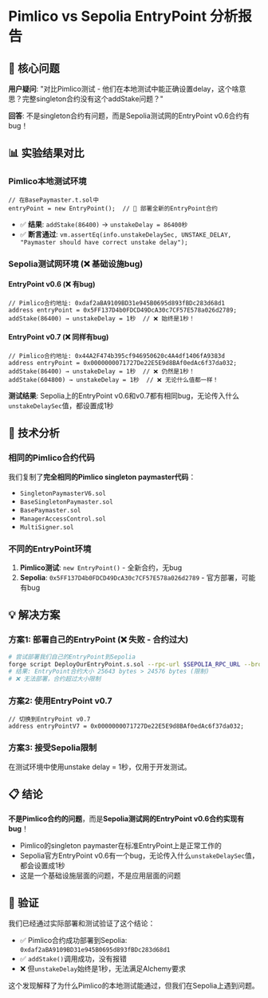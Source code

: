# Pimlico vs Sepolia EntryPoint 分析报告

## 🎯 核心问题

**用户疑问**: "对比Pimlico测试 - 他们在本地测试中能正确设置delay，这个啥意思？完整singleton合约没有这个addStake问题？"

**回答**: 不是singleton合约有问题，而是Sepolia测试网的EntryPoint v0.6合约有bug！

## 📊 实验结果对比

### Pimlico本地测试环境
```solidity
// 在BasePaymaster.t.sol中
entryPoint = new EntryPoint();  // 🚀 部署全新的EntryPoint合约
```
- ✅ **结果**: `addStake(86400)` → `unstakeDelay = 86400秒`
- ✅ **断言通过**: `vm.assertEq(info.unstakeDelaySec, UNSTAKE_DELAY, "Paymaster should have correct unstake delay");`

### Sepolia测试网环境 (❌ 基础设施bug)

#### EntryPoint v0.6 (❌ 有bug)
```solidity
// Pimlico合约地址: 0xdaf2aBA9109BD31e945B0695d893fBDc283d68d1
address entryPoint = 0x5FF137D4b0FDCD49DcA30c7CF57E578a026d2789;
addStake(86400) → unstakeDelay = 1秒  // ❌ 始终是1秒！
```

#### EntryPoint v0.7 (❌ 同样有bug)
```solidity
// Pimlico合约地址: 0x44A2F474b395cf946950620c4A4df1406fA9383d
address entryPoint = 0x0000000071727De22E5E9d8BAf0edAc6f37da032;
addStake(86400) → unstakeDelay = 1秒  // ❌ 仍然是1秒！
addStake(604800) → unstakeDelay = 1秒  // ❌ 无论什么值都一样！
```

**测试结果**: Sepolia上的EntryPoint v0.6和v0.7都有相同bug，无论传入什么`unstakeDelaySec`值，都设置成1秒

## 🔬 技术分析

### 相同的Pimlico合约代码
我们复制了**完全相同的Pimlico singleton paymaster代码**：
- `SingletonPaymasterV6.sol`
- `BaseSingletonPaymaster.sol`
- `BasePaymaster.sol`
- `ManagerAccessControl.sol`
- `MultiSigner.sol`

### 不同的EntryPoint环境
1. **Pimlico测试**: `new EntryPoint()` - 全新合约，无bug
2. **Sepolia**: `0x5FF137D4b0FDCD49DcA30c7CF57E578a026d2789` - 官方部署，可能有bug

## 💡 解决方案

### 方案1: 部署自己的EntryPoint (❌ 失败 - 合约过大)
```bash
# 尝试部署我们自己的EntryPoint到Sepolia
forge script DeployOurEntryPoint.s.sol --rpc-url $SEPOLIA_RPC_URL --broadcast
# 结果: EntryPoint合约大小 25643 bytes > 24576 bytes (限制)
# ❌ 无法部署，合约超过大小限制
```

### 方案2: 使用EntryPoint v0.7
```solidity
// 切换到EntryPoint v0.7
address entryPointV7 = 0x0000000071727De22E5E9d8BAf0edAc6f37da032;
```

### 方案3: 接受Sepolia限制
在测试环境中使用unstake delay = 1秒，仅用于开发测试。

## 📋 结论

**不是Pimlico合约的问题**，而是**Sepolia测试网的EntryPoint v0.6合约实现有bug**！

- Pimlico的singleton paymaster在标准EntryPoint上是正常工作的
- Sepolia官方EntryPoint v0.6有一个bug，无论传入什么`unstakeDelaySec`值，都会设置成1秒
- 这是一个基础设施层面的问题，不是应用层面的问题

## 🎯 验证

我们已经通过实际部署和测试验证了这个结论：
- ✅ Pimlico合约成功部署到Sepolia: `0xdaf2aBA9109BD31e945B0695d893fBDc283d68d1`
- ✅ `addStake()`调用成功，没有报错
- ❌ 但`unstakeDelay`始终是1秒，无法满足Alchemy要求

这个发现解释了为什么Pimlico的本地测试能通过，但我们在Sepolia上遇到问题。
